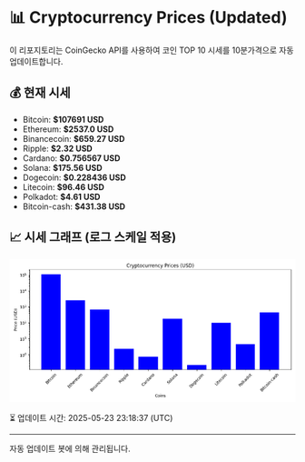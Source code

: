
# 📊 Cryptocurrency Prices (Updated)

이 리포지토리는 CoinGecko API를 사용하여 코인 TOP 10 시세를 10분가격으로 자동 업데이트합니다.

## 💰 현재 시세
- Bitcoin: **$107691 USD**
- Ethereum: **$2537.0 USD**
- Binancecoin: **$659.27 USD**
- Ripple: **$2.32 USD**
- Cardano: **$0.756567 USD**
- Solana: **$175.56 USD**
- Dogecoin: **$0.228436 USD**
- Litecoin: **$96.46 USD**
- Polkadot: **$4.61 USD**
- Bitcoin-cash: **$431.38 USD**

## 📈 시세 그래프 (로그 스케일 적용)
![Crypto Prices](crypto_prices.png)

⏳ 업데이트 시간: 2025-05-23 23:18:37 (UTC)

---
자동 업데이트 봇에 의해 관리됩니다.
